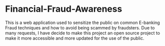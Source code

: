 # Financial-Fraud-Awareness
This is a web application used to sensitize the public on common E-banking Fraud  techniques and how to avoid being scammed by fraudsters.
Due to many requests, I have decide to make this project an open source project to make it more accessible and more updated for the use of the public.
